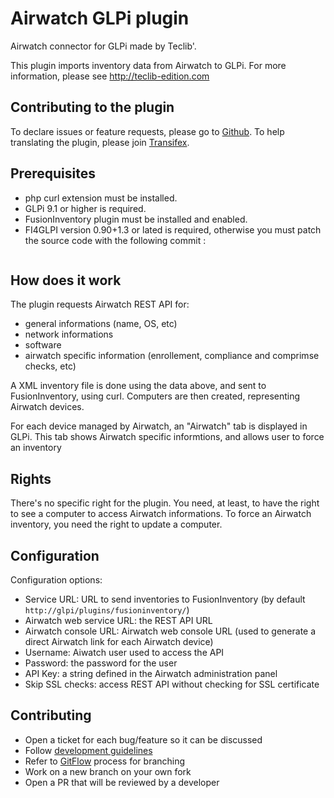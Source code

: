 # Airwatch GLPi plugin

Airwatch connector for GLPi made by Teclib'.

This plugin imports inventory data from Airwatch to GLPi.
For more information, please see http://teclib-edition.com

## Contributing to the plugin

To declare issues or feature requests, please go to [Github](https://github.com/pluginsGLPI/airwatch).
To help translating the plugin, please join  [Transifex](http://transifex.com).

## Prerequisites

* php curl extension must be installed.
* GLPi 9.1 or higher is required.
* FusionInventory plugin must be installed and enabled.
* FI4GLPI version 0.90+1.3 or lated is required, otherwise you must patch the source code with the following commit :
```
```

## How does it work

The plugin requests Airwatch REST API for:

* general informations (name, OS, etc)
* network informations
* software
* airwatch specific information (enrollement, compliance and comprimse checks, etc)

A XML inventory file is done using the data above, and sent to FusionInventory, using curl.
Computers are then created, representing Airwatch devices.

For each device managed by Airwatch, an "Airwatch" tab is displayed in GLPi. This tab shows Airwatch specific informtions, and allows user to force an inventory

## Rights

There's no specific right for the plugin.
You need, at least, to have the right to see a computer to access Airwatch informations.
To force an Airwatch inventory, you need the right to update a computer.

## Configuration

Configuration options:

* Service URL: URL to send inventories to FusionInventory (by default `http://glpi/plugins/fusioninventory/`)
* Airwatch web service URL: the REST API URL
* Airwatch console URL: Airwatch web console URL (used to generate a direct Airwatch link for each Airwatch device)
* Username: Aiwatch user used to access the API
* Password: the password for the user
* API Key: a string defined in the Airwatch administration panel
* Skip SSL checks: access REST API without checking for SSL certificate

## Contributing

* Open a ticket for each bug/feature so it can be discussed
* Follow [development guidelines](http://glpi-developer-documentation.readthedocs.io/en/latest/plugins/index.html)
* Refer to [GitFlow](http://git-flow.readthedocs.io/) process for branching
* Work on a new branch on your own fork
* Open a PR that will be reviewed by a developer
